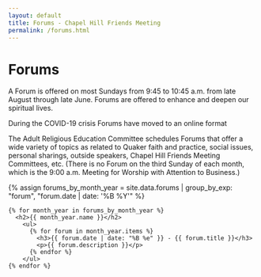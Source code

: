 ```yaml
---
layout: default
title: Forums - Chapel Hill Friends Meeting
permalink: /forums.html
---
```

<div class="row">
  <div class="col">
    <h1 style="">Forums</h1>
  </div>
</div>
<div class="row">
  <div class="col-12 col-sm-4 order-sm-1 order-2">
    <p>A Forum is offered on most Sundays from 9:45 to 10:45 a.m. from late August
      through late June. Forums are offered to enhance and deepen our spiritual
      lives.</p>
    <p>During the COVID-19 crisis Forums have moved to an online format</p>
    <p>The Adult Religious Education Committee schedules Forums that offer a
      wide variety of topics as related to Quaker faith and practice, social
      issues, personal sharings, outside speakers, Chapel Hill Friends Meeting
      Committees, etc. (There is no Forum on the third Sunday of each month, which
      is the 9:00 a.m. Meeting for Worship with Attention to Business.)</p>
  </div>
  <div class="col-12 col-sm-8 order-sm-2 order-1">
    {% assign forums_by_month_year =
        site.data.forums | group_by_exp: "forum", "forum.date | date: '%B %Y'" %}

    {% for month_year in forums_by_month_year %}
      <h2>{{ month_year.name }}</h2>
        <ul>
          {% for forum in month_year.items %}
            <h3>{{ forum.date | date: "%B %e" }} - {{ forum.title }}</h3>
            <p>{{ forum.description }}</p>
          {% endfor %}
        </ul>
    {% endfor %}
  </div>
</div>
